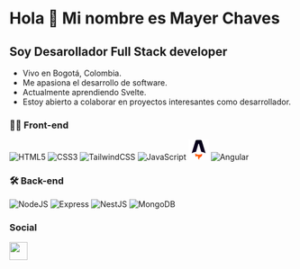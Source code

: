 Hola 👋 Mi nombre es Mayer Chaves
================================
Soy Desarollador Full Stack developer
----------------------------

* Vivo en Bogotá, Colombia.
* Me apasiona el desarrollo de software.
* Actualmente aprendiendo Svelte.
* Estoy abierto a colaborar en proyectos interesantes como desarrollador.



### 👨‍💻 Front-end
<p align="left">
<img src="https://raw.githubusercontent.com/danielcranney/readme-generator/main/public/icons/skills/html5-colored.svg" width="36" height="36" alt="HTML5"/>
<img src="https://raw.githubusercontent.com/danielcranney/readme-generator/main/public/icons/skills/css3-colored.svg" width="36" height="36" alt="CSS3"/>
<img src="https://raw.githubusercontent.com/danielcranney/readme-generator/main/public/icons/skills/tailwindcss-colored.svg" width="36" height="36" alt="TailwindCSS"/>
<img src="https://raw.githubusercontent.com/danielcranney/readme-generator/main/public/icons/skills/javascript-colored.svg" width="36" height="36" alt="JavaScript"/>
<img src="https://raw.githubusercontent.com/github/explore/5cc0a03a302ec862c4aeac2a22a513ae31c35432/topics/astro/astro.png" width="36" height="36" alt="Astro"/>
<img src="https://upload.wikimedia.org/wikipedia/commons/thumb/c/cf/Angular_full_color_logo.svg/2048px-Angular_full_color_logo.svg.png" width="44" height="44" alt="Angular"/>
</p>

### 🛠️ Back-end
<p align="left">
<img src="https://raw.githubusercontent.com/danielcranney/readme-generator/main/public/icons/skills/nodejs-colored.svg" width="36" height="36" alt="NodeJS"/>
<img src="https://raw.githubusercontent.com/danielcranney/readme-generator/main/public/icons/skills/express-colored.svg" width="36" height="36" alt="Express"/>
<img src="https://docs.nestjs.com/assets/logo-small.svg" width="34" height="34" alt="NestJS"/>
<!-- <img src="https://denolib.github.io/high-res-deno-logo/deno_hr.png" width="44" height="44" alt="Deno"/> -->
<img src="https://raw.githubusercontent.com/danielcranney/readme-generator/main/public/icons/skills/mongodb-colored.svg" width="36" height="36" alt="MongoDB"/>
</p>

### Social
<p align="left"> <a href="https://www.linkedin.com/in/mayer-chaves-90116824b/" target="_blank" rel="noreferrer"><img src="https://raw.githubusercontent.com/danielcranney/readme-generator/main/public/icons/socials/linkedin.svg" width="32" height="32" /></a></p>



